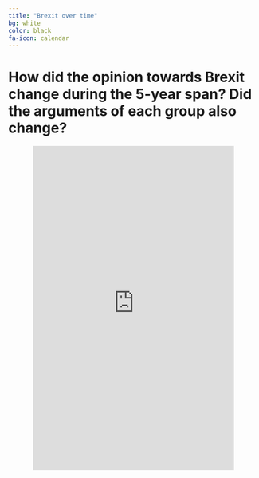 ```yaml
---
title: "Brexit over time"
bg: white
color: black
fa-icon: calendar
---
```


# How did the opinion towards Brexit change during the 5-year span? Did the arguments of each group also change?

<div style="width: 80%; margin: auto;">
  <iframe src='https://cdn.knightlab.com/libs/timeline3/latest/embed/index.html?source=1rUZ8lnDeUFUbarLvWre5TsEoaWmLEXF8dYLlWjfZDfo&font=Default&lang=en&initial_zoom=2&height=650' width='100%' height='650px' webkitallowfullscreen mozallowfullscreen allowfullscreen frameborder='0'></iframe>
</div>

